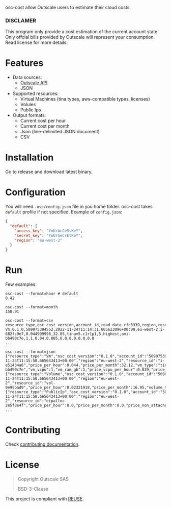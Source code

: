 osc-cost allow Outscale users to estimate their cloud costs.

### DISCLAMER

This program only provide a cost estimation of the current account state.
Only offcial bills provided by Outscale will represent your consumption.
Read license for more details.

# Features

- Data sources:
  - [Outscale API](https://docs.outscale.com/api)
  - JSON
- Supported resources:
  - Virtual Machines (tina types, aws-compatible types, licenses)
  - Volules
  - Public Ips
- Output formats:
  - Current cost per hour
  - Current cost per month
  - Json (line-delimited JSON document)
  - CSV

# Installation

Go to release and download latest binary.

# Configuration

You will need `.osc/config.json` file in you home folder. osc-cost takes `default` profile if not specified.
Example of `config.json`:
```json
{
  "default": {
    "access_key": "YoUrAcCeSsKeY",
    "secret_key": "YoUrSeCrEtKeY",
    "region": "eu-west-2"
  }
}
```

# Run

Few examples:

```
osc-cost --format=hour # default
0.42
```

```
osc-cost --format=month
150.91
```

```
osc-cost --format=csv
resource_type,osc_cost_version,account_id,read_date_rfc3339,region,resource_id,price_per_hour,price_per_month,vm_type,vm_vcpu_gen,vm_core_performance,vm_image,vm_vcpu,vm_ram_gb,price_vcpu_per_hour,price_ram_gb_per_hour,price_box_per_hour,price_product_per_ram_gb_per_hour,price_product_per_cpu_per_hour,price_product_per_vm_per_hour
Vm,0.1.0,509075394552,2022-11-24T11:14:31.605623096+00:00,eu-west-2,i-682fc9e7,0.044999998,32.85,tinav5.c1r1p1,5,highest,ami-bb490c7e,1,1,0.04,0.005,0.0,0.0,0.0,0.0
...
```

```
osc-cost --format=json
{"resource_type":"Vm","osc_cost_version":"0.1.0","account_id":"509075394552","read_date_rfc3339":"2022-11-24T11:15:50.665643413+00:00","region":"eu-west-2","resource_id":"i-e51434a6","price_per_hour":0.044,"price_per_month":32.12,"vm_type":"tinav4.c1r1p2","vm_vcpu_gen":"4","vm_core_performance":"high","vm_image":"ami-bb490c7e","vm_vcpu":1,"vm_ram_gb":1,"price_vcpu_per_hour":0.039,"price_ram_gb_per_hour":0.005,"price_box_per_hour":0.0,"price_product_per_ram_gb_per_hour":0.0,"price_product_per_cpu_per_hour":0.0,"price_product_per_vm_per_hour":0.0}
{"resource_type":"Volume","osc_cost_version":"0.1.0","account_id":"509075394552","read_date_rfc3339":"2022-11-24T11:15:50.665643413+00:00","region":"eu-west-2","resource_id":"vol-9e99bad9","price_per_hour":0.02321918,"price_per_month":16.95,"volume_type":"io1","volume_size":15,"volume_iops":1500,"price_gb_per_month":0.13,"price_iops_per_month":0.01}
{"resource_type":"PublicIp","osc_cost_version":"0.1.0","account_id":"509075394552","read_date_rfc3339":"2022-11-24T11:15:50.665643413+00:00","region":"eu-west-2","resource_id":"eipalloc-2e5f8e4f","price_per_hour":0.0,"price_per_month":0.0,"price_non_attached":null,"price_fist_ip":0.0,"price_next_ips":null}
...
```

# Contributing

Check [contributing documentation](CONTRIBUTING.md).

# License

> Copyright Outscale SAS
>
> BSD-3-Clause

This project is compliant with [REUSE](https://reuse.software/).
